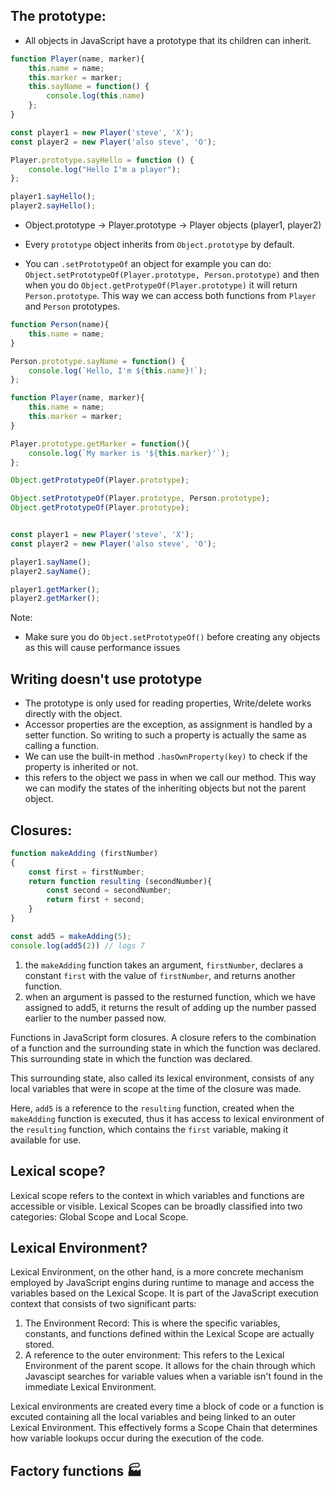## The prototype:
- All objects in JavaScript have a prototype that its children can inherit.
```js
function Player(name, marker){
    this.name = name;
    this.marker = marker;
    this.sayName = function() {
        console.log(this.name)
    };
}

const player1 = new Player('steve', 'X');
const player2 = new Player('also steve', 'O');

Player.prototype.sayHello = function () {
    console.log("Hello I'm a player");
};

player1.sayHello();
player2.sayHello();

```
- Object.prototype -> Player.prototype -> Player objects (player1, player2)
- Every `prototype` object inherits from `Object.prototype` by default.

- You can `.setPrototypeOf` an object for example you can do:
    `Object.setPrototypeOf(Player.prototype, Person.prototype)`
and then when you do `Object.getProtypeOf(Player.prototype)` it will return 
`Person.prototype`. This way we can access both functions from `Player` and `Person` prototypes.

```js
function Person(name){
    this.name = name;
}

Person.prototype.sayName = function() {
    console.log(`Hello, I'm ${this.name}!`);
};

function Player(name, marker){
    this.name = name;
    this.marker = marker;
}

Player.prototype.getMarker = function(){
    console.log(`My marker is '${this.marker}'`);
};

Object.getPrototypeOf(Player.prototype);

Object.setPrototypeOf(Player.prototype, Person.prototype);
Object.getPrototypeOf(Player.prototype);


const player1 = new Player('steve', 'X');
const player2 = new Player('also steve', 'O');

player1.sayName();
player2.sayName();

player1.getMarker();
player2.getMarker();

```

Note:
- Make sure you do `Object.setPrototypeOf()` before creating any objects 
as this will cause performance issues

## Writing doesn't use prototype
- The prototype is only used for reading properties, Write/delete 
works directly with the object. 
- Accessor properties are the exception, as assignment is handled
by a setter function. So writing to such a property is actually the 
same as calling a function.
- We can use the built-in method `.hasOwnProperty(key)` to check if the
property is inherited or not.
- this refers to the object we pass in when we call our method. This way
we can modify the states of the inheriting objects but not the parent object.

## Closures:
```js
function makeAdding (firstNumber)
{
    const first = firstNumber;
    return function resulting (secondNumber){
        const second = secondNumber;
        return first + second;
    }
}

const add5 = makeAdding(5);
console.log(add5(2)) // logs 7
```
1) the `makeAdding` function takes an argument, `firstNumber`, declares
a constant `first` with the value of `firstNumber`, and returns another function.
2) when an argument is passed to the resturned function, which we have assigned to 
add5, it returns the result of adding up the number passed earlier to the number passed now.

Functions in JavaScript form closures. A closure refers to the combination of a 
function and the surrounding state in which the function was declared.
This surrounding state in which the function was declared. 

This surrounding state, also called its lexical environment, consists of
any local variables that were in scope at the time of the closure was made.

Here, `add5` is a reference to the `resulting` function, created when the
`makeAdding` function is executed, thus it has access to lexical environment
of the `resulting` function, which contains the `first` variable, making it
available for use.

## Lexical scope?
Lexical scope refers to the context in which variables and functions are
accessible or visible. Lexical Scopes can be broadly classified into two
categories: Global Scope and Local Scope.

## Lexical Environment?
Lexical Environment, on the other hand, is a more concrete mechanism employed
by JavaScript engins during runtime to manage and access the variables based
on the Lexical Scope. It is part of the JavaScript execution context that consists
of two significant parts:
1) The Environment Record: This is where the specific variables, constants, and functions
defined within the Lexical Scope are actually stored.
2) A reference to the outer environment: This refers to the Lexical Environment
of the parent scope. It allows for the chain through which Javascipt searches
for variable values when a variable isn't found in the immediate Lexical Environment.

Lexical environments are created every time a block of code or a function is excuted
containing all the local variables and being linked to an outer Lexical Environment.
This effectively forms a Scope Chain that determines how variable lookups occur during 
the execution of the code.

## Factory functions :factory:
